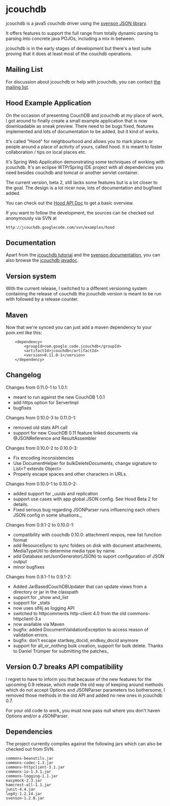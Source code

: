 # jcouchdb #

jcouchdb is a java5 couchdb driver using the [svenson JSON library](http://code.google.com/p/svenson/).

It offers features to support the full range from totally dynamic parsing to parsing into concrete java POJOs, including a mix in between.

jcouchdb is in the early stages of development but there's a test suite proving that it does at least most of the couchdb operations.

## Mailing List ##

For discussion about jcouchdb or help with jcouchdb, you can contact [the mailing list](http://groups.google.com/group/jcouchdb/).

## Hood Example Application ##

On the occasion of presenting CouchDB and jcouchdb at my place of work, I got around to finally create a small example application that is now downloadable as sneak preview. There need to be bugs fixed, features implemented and lots of documentation to be added, but it kind of works.

It's called "Hood" for neighbourhood and allows you to mark places or people around a place of activity of yours, called hood. it is meant to foster collaboration / tips on local places etc.

It's Spring Web Application demonstrating some techniques of working with jcouchdb. It's an eclipse WTP/Spring IDE project with all dependencies you need besides couchdb and tomcat or another servlet container.

The current version, beta 2, still lacks some features but is a lot closer to the goal. The design is a lot nicer now, lots of documentation and bugfixed added.

You can check out the [Hood API Doc](http://fforw.de/static/hood-javadoc/) to get a basic overview.

If you want to follow the development, the sources can be checked out anonymously via SVN at

```
http://jcouchdb.googlecode.com/svn/examples/hood
```

## Documentation ##

Apart from the [jcouchdb tutorial](http://code.google.com/p/jcouchdb/wiki/Tutorial) and the [svenson documentation](http://code.google.com/p/svenson/w/list), you can also
browse the [jcouchdb javadoc](http://fforw.de/static/jcouchdb-javadoc/).

## Version system ##

With the current release, I switched to a different versioning system containing the release of couchdb the jcouchdb version is meant to be run with followed by a release counter.

## Maven ##

Now that we're synced you can just add a maven dependency to your pom.xml like this:

```
    <dependency>
        <groupId>com.google.code.jcouchdb</groupId>
        <artifactId>jcouchdb</artifactId>
        <version>0.11.0-1</version>
    </dependency>
```

## Changelog ##


Changes from 0.11.0-1 to 1.0.1:
  * meant to run against the new CouchDB 1.0.1
  * add https option for ServerImpl
  * bugfixes

Changes from 0.10.0-3 to 0.11.0-1:
  * removed old stats API call
  * support for new CouchDB 0.11 feature linked documents via @JSONReference and ResultAssembler

Changes from 0.10.0-2 to 0.10.0-3:

  * Fix encoding inconsistencies
  * Use DocumentHelper for bulkDeleteDocuments, change signature to List<? extends Object>
  * Properly escape spaces and other characters in URLs.

Changes from 0.10.0-1 to 0.10.0-2:

  * added support for _uuids and replication
  * support use cases with app global JSON config. See Hood Beta 2 for details.
  * Fixed serious bug regarding JSONParser runs influencing each others JSON config in some situations._

Changes from 0.9.1-2 to 0.10.0-1:

  * compatibility with couchdb 0.10.0: attachment revpos, new list function format
  * add ResourceSync to sync folders on disk with document attachments, MediaTypeUtil to determine media type by name.
  * add Database.setJsonGenerator(JSON) to suport configuration of JSON output
  * minor bugfixes

Changes from 0.9.1-1 to 0.9.1-2:
  * Added JarBasedCouchDBUpdater that can update views from a directory or jar in the classpath
  * support for _show and_list
  * support for _stats
  * now uses slf4j as logging API
  * switched to httpcomments http-client 4.0 from the old commons-httpclient-3.x
  * now available via Maven
  * bugfix: added DocumentValidationException to access reason of validation errors.
  * bugfix: don't escape startkey\_docid, endkey\_docid anymore
  * support for all\_or\_nothing bulk creation, support for bulk delete. Thanks to Daniel Trümper for submitting the patches_

## Version 0.7 breaks API compatibility ##

I regret to have to inform you that because of the new features for the upcoming 0.9 release, which made the old way of keeping around methods which do not accept Options and JSONParser parameters too bothersome, I removed those methods in the old API and added no new ones in jcouchdb 0.7.

For your old code to work, you must now pass null where you don't haven Options and/or a JSONParser.


## Dependencies ##

The project currently compiles against the following jars which can also be checked out from SVN.
```
commons-beanutils.jar
commons-codec-1.3.jar
commons-httpclient-3.1.jar
commons-io-1.3.1.jar
commons-logging-1.1.jar
easymock-2.3.jar
hamcrest-all-1.1.jar
junit-4.4.jar
log4j-1.2.14.jar
svenson-1.2.8.jar
```
